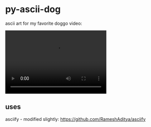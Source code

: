 # py-ascii-dog
ascii art for my favorite doggo video:

<video src="myreasonforliving.mp4" width="320" height="200" controls preload></video>

## uses
asciify - modified slightly: https://github.com/RameshAditya/asciify
